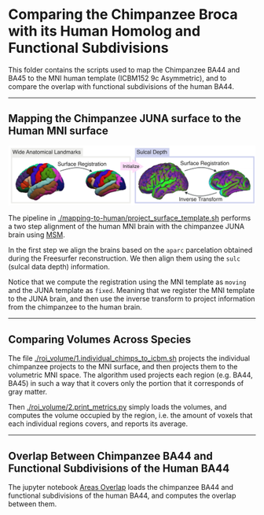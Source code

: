 # Comparing the Chimpanzee Broca with its Human Homolog and Functional Subdivisions

This folder contains the scripts used to map the Chimpanzee BA44 and BA45 to the MNI human template (ICBM152 9c Asymmetric), and to compare the overlap with functional subdivisions of the human BA44.

---

## Mapping the Chimpanzee JUNA surface to the Human MNI surface

![](../../images/registration.png)

The pipeline in [./mapping-to-human/project_surface_template.sh](./mapping-to-human/project_surface_template.sh) performs a two step alignment of the human MNI brain with the chimpanzee JUNA brain using [MSM](https://github.com/ecr05/MSM_HOCR).

In the first step we align the brains based on the `aparc` parcelation obtained during the Freesurfer reconstruction. We then align them using the `sulc` (sulcal data depth) information.

Notice that we compute the registration using the MNI template as `moving` and the JUNA template as `fixed`. Meaning that we register the MNI template to the JUNA brain, and then use the inverse transform to project information from the chimpanzee to the human brain. 

---
## Comparing Volumes Across Species 

The file [./roi_volume/1.individual_chimps_to_icbm.sh](./roi_volume/1.individual_chimps_to_icbm.sh) projects the individual chimpanzee projects to the MNI surface, and then projects them to the volumetric MNI space. The algorithm used projects each region (e.g. BA44, BA45) in such a way that it covers only the portion that it corresponds of gray matter.

Then [./roi_volume/2.print_metrics.py](./roi_volume/2.print_metrics.py) simply loads the volumes, and computes the volume occupied by the region, i.e. the amount of voxels that each individual regions covers, and reports its average.

---

## Overlap Between Chimpanzee BA44 and Functional Subdivisions of the Human BA44

The jupyter notebook [Areas Overlap](./Areas%20Overlap.ipynb) loads the chimpanzee BA44 and functional subdivisions of the human BA44, and computes the overlap between them.